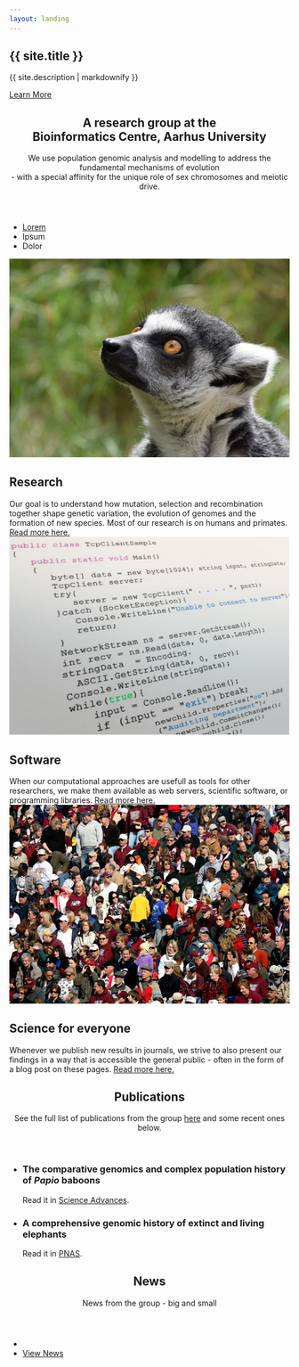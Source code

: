 ```yaml
---
layout: landing
---
```

<!-- Banner -->
<section id="banner">
<div class="inner">
<h2>{{ site.title }}</h2>
<p>{{ site.description | markdownify }}</p>
</div>
<a href="#one" class="more scrolly">Learn More</a>
</section>

<!-- One -->
<section id="one" class="wrapper style1 special">
<div class="inner">
<header class="major">
<h2>A research group at the<br>Bioinformatics Centre, Aarhus University</h2>
<p>We use population genomic analysis and modelling to address the fundamental mechanisms of evolution <br>- with  a special affinity for the unique role of sex chromosomes and meiotic drive.</p>
</header>
</div>
							<ul class="icons major">
								<li><a href="people.html"><span class="icon fa-users  major style1"><span class="label">Lorem</span></span></a>
                                </li>
								<li><span class="icon fa-university    major style2"><span class="label">Ipsum</span></span></li>
								<li><span class="icon fa-envelope-o  major style3"><span class="label">Dolor</span></span></li>
							</ul>

</section>

<!-- Two -->
<section id="two" class="wrapper alt style2">
<section class="spotlight">
<div class="image"><img src="images/lemur.png" /></div><div class="content">
<h2>Research</h2>
Our goal is to understand how mutation, selection and recombination together shape genetic variation, the evolution of genomes and the formation of new species. Most of our research is on humans and primates. <a href="research.html">Read more here.</a>
</div>
</section>
<section class="spotlight">
<div class="image"><img src="images/code.png" /></div><div class="content">
<h2>Software</h2>
When our computational approaches are usefull as tools for other researchers, we make them available as web servers, scientific software, or programming libraries. <a href="software.html">Read more here.</a>
</div>
</section>
<section class="spotlight">
<div class="image"><img src="images/public.jpg" /></div><div class="content">
<h2>Science for everyone</h2>
Whenever we publish new results in journals, we strive to also present our findings in a way that is accessible the general public - often in the form of a blog post on these pages. <a href="popular_science.html">Read more here.</a>
</div>
</section>
</section>

<!-- Three -->
<section id="three" class="wrapper style3 special">
<div class="inner">
<header class="major">
<h2>Publications</h2>
<p>See the full list of publications from the group <a href="publications.html">here</a> and some recent ones below.</p>
</header>
<ul class="features">
<li class="icon fa-newspaper-o">
<h3>The comparative genomics and complex population history of <em>Papio</em> baboons</h3>
Read it in <a href="http://advances.sciencemag.org/content/5/1/eaau6947">Science Advances</a>.
</li>
<li class="icon fa-newspaper-o">
<h3>A comprehensive genomic history of extinct and living elephants</h3>
Read it in <a href="https://www.pnas.org/content/115/11/E2566">PNAS</a>.
</li>
</ul>
</div>
</section>

<!-- CTA -->
<section id="cta" class="wrapper style4">
<div class="inner">
<header>
<h2>News</h2>
<p>News from the group - big and small</p>
</header>
<ul class="actions vertical">
<li></li>
<li><a href="news.html" class="button fit">View News</a></li>
</ul>
</div>
</section>